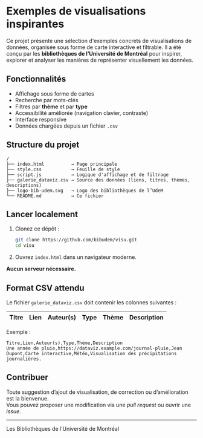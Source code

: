 # Exemples de visualisations inspirantes

Ce projet présente une sélection d'exemples concrets de visualisations de données, organisée sous forme de carte interactive et filtrable. Il a été conçu par les **bibliothèques de l’Université de Montréal** pour inspirer, explorer et analyser les manières de représenter visuellement les données.

## Fonctionnalités

- Affichage sous forme de cartes
- Recherche par mots-clés
- Filtres par **thème** et par **type**
- Accessibilité améliorée (navigation clavier, contraste)
- Interface responsive
- Données chargées depuis un fichier `.csv`

## Structure du projet

```
/
├── index.html          → Page principale
├── style.css           → Feuille de style
├── script.js           → Logique d'affichage et de filtrage
├── galerie_dataviz.csv → Source des données (liens, titres, thèmes, descriptions)
├── logo-bib-udem.svg   → Logo des bibliothèques de l’UdeM
└── README.md           → Ce fichier
```

## Lancer localement

1. Clonez ce dépôt :
   ```bash
   git clone https://github.com/bibudem/visu.git
   cd visu
   ```

2. Ouvrez `index.html` dans un navigateur moderne.

**Aucun serveur nécessaire.**

## Format CSV attendu

Le fichier `galerie_dataviz.csv` doit contenir les colonnes suivantes :

| Titre | Lien | Auteur(s) | Type | Thème | Description |
|-------|------|-----------|------|--------|-------------|

Exemple :

```csv
Titre,Lien,Auteur(s),Type,Thème,Description
Une année de pluie,https://dataviz.example.com/journal-pluie,Jean Dupont,Carte interactive,Météo,Visualisation des précipitations journalières.
```

## Contribuer

Toute suggestion d’ajout de visualisation, de correction ou d’amélioration est la bienvenue.  
Vous pouvez proposer une modification via une _pull request_ ou ouvrir une _issue_.

---

Les Bibliothèques de l’Université de Montréal
